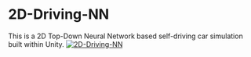 # 2D-Driving-NN
This is a 2D Top-Down Neural Network based self-driving car simulation built within Unity.
[![2D-Driving-NN](https://img.youtube.com/vi/QOzqk41eWu0/0.jpg)](https://www.youtube.com/watch?v=QOzqk41eWu0)
